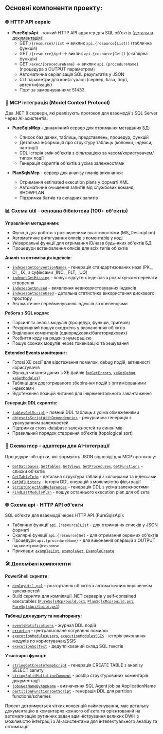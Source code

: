 ## Основні компоненти проекту:

### 🌐 HTTP API сервіс

- **PureSqlsApi** - тонкий HTTP API адаптер для SQL об'єктів ([детальна документація](PureSqlsApi/README.md)):
  - GET `/{resource}/list` → виклик `api.{resource}List()` (таблична функція)
  - GET `/{resource}/get` → виклик `api.{resource}Get()` (скалярна функція)
  - GET `/exec/{procedureName}` → виклик `api.{procedureName}` (процедура з OUTPUT параметром)
  - Автоматична серіалізація SQL результатів у JSON
  - CLI параметри для конфігурації (сервер, база, порт, автентифікація)
  - Порт за замовчуванням: 51433

### 🔧 MCP інтеграція (Model Context Protocol)
Два .NET 8 сервери, які реалізують протокол для взаємодії з SQL Server через AI-асистентів:

- **PureSqlsMcp** - динамічний сервер для отримання метаданих БД:
  - Список баз даних, таблиць, представлень, процедур, функцій
  - Детальна інформація про структуру таблиць (колонки, індекси, партиції)
  - DDL історія змін об'єктів з фільтрацією за часом/користувачем/типом події
  - Генерація скриптів об'єктів з усіма залежностями

- **PlanSqlsMcp** - сервер для аналізу планів виконання:
  - Отримання estimated execution plans у форматі XML
  - Автоматичне очищення запитів від службових команд SHOWPLAN
  - Підтримка батчів та складних запитів

### 📊 Схема util - основна бібліотека (100+ об'єктів)

**Управління метаданими:**
- Функції для роботи з розширеними властивостями (MS_Description)
- Автоматичне витягування описів з коментарів у коді
- Універсальні функції для отримання ID/назв будь-яких об'єктів БД
- Процедури встановлення описів для всіх типів об'єктів

**Аналіз та оптимізація індексів:**
- [`indexesGetConventionNames`](util/Functions/indexesGetConventionNames.sql) - генерація стандартизованих назв (PK_, CI_, IX_ з суфіксами _INC, _FLT, _UQ)
- [`indexesGetMissing`](util/Functions/indexesGetMissing.sql) - пошук відсутніх індексів з розрахунком переваги створення
- [`indexesGetUnused`](util/Functions/indexesGetUnused.sql) - виявлення невикористовуваних індексів
- [`indexesGetSpaceUsed`](util/Functions/indexesGetSpaceUsed.sql) - детальна статистика використання дискового простору
- Автоматичне перейменування індексів за конвенціями

**Робота з SQL кодом:**
- Парсинг та аналіз модулів (процедур, функцій, тригерів)
- Рекурсивний пошук входжень у визначеннях об'єктів
- Виділення коментарів (однорядкових/багаторядкових)
- Розбиття коду на рядки з нумерацією
- Пошук схожих модулів через токенізацію та хешування

**Extended Events моніторинг:**
- Готові XE сесії для відстеження помилок, debug подій, активності користувачів
- Функції читання даних з XE файлів ([`xeGetErrors`](util/Functions/xeGetErrors.sql), [`xeGetDebug`](util/Functions/xeGetDebug.sql), [`xeGetModules`](util/Functions/xeGetModules.sql))
- Таблиці для довготривалого зберігання подій з оптимізованими індексами
- Відстеження позицій читання для інкрементального завантаження

**Генерація DDL скриптів:**
- [`tablesGetScript`](util/Functions/tablesGetScript.sql) - повний DDL таблиць з усіма обмеженнями
- [`objesctsScriptWithDependencies`](util/Procedures/objesctsScriptWithDependencies.sql) - рекурсивна генерація з урахуванням залежностей
- Підтримка cross-database залежностей та синонімів
- Правильний порядок створення об'єктів (topological sort)

### 🔌 Схема mcp - адаптери для AI-інтеграції

Процедури-обгортки, які формують JSON відповіді для MCP протоколу:
- [`GetDatabases`](mcp/Procedures/GetDatabases.sql), [`GetTables`](mcp/Procedures/GetTables.sql), [`GetViews`](mcp/Procedures/GetViews.sql), [`GetProcedures`](mcp/Procedures/GetProcedures.sql), [`GetFunctions`](mcp/Procedures/GetFunctions.sql) - списки об'єктів
- [`GetTableInfo`](mcp/Procedures/GetTableInfo.sql) - детальна структура таблиці з колонками та індексами
- [`GetDdlHistory`](mcp/Procedures/GetDdlHistory.sql) - історія DDL операцій з можливістю фільтрації
- [`ScriptObjectAndReferences`](mcp/Procedures/ScriptObjectAndReferences.sql) - генерація DDL з усіма залежностями
- [`FindLastModulePlan`](mcp/Procedures/FindLastModulePlan.sql) - пошук останнього execution plan для об'єкта

### 🌐 Схема api - HTTP API об'єкти

SQL об'єкти для взаємодії через HTTP API (PureSqlsApi):
- Таблично функції `api.{resource}List` - для отримання списків у JSON форматі
- Скалярні функції `api.{resource}Get` - для отримання окремих об'єктів
- Процедури `api.{procedureName}` - для виконання операцій з OUTPUT параметром `@response`
- Приклади: [`exampleList`](api/Functions/exampleList.sql), [`exampleGet`](api/Functions/exampleGet.sql), [`ExampleCreate`](api/Procedures/ExampleCreate.sql)

### 🛠️ Допоміжні компоненти

**PowerShell скрипти:**
- [`deployUtil.ps1`](deployUtil.ps1) - розгортання об'єктів з автоматичним вирішенням залежностей
- Build скрипти для компіляції .NET серверів у self-contained executables ([`PureSqlsMcp/build.ps1`](PureSqlsMcp/build.ps1), [`PlanSqlsMcp/build.ps1`](PlanSqlsMcp/build.ps1), [`PureSqlsApi/build.ps1`](PureSqlsApi/build.ps1))

**Таблиці для аудиту та моніторингу:**
- [`eventsNotifications`](util/Tables/eventsNotifications.sql) - журнал DDL подій
- [`errorLog`](util/Tables/errorLog.sql) - централізоване логування помилок
- [`executionModulesUsers`](util/Tables/executionModulesUsers.sql), [`executionModulesSSIS`](util/Tables/executionModulesSSIS.sql) - історія виконання модулів по користувачах/SSIS
- [`executionSqlText`](util/Tables/executionSqlText.sql) - дедуплікований склад SQL текстів

**Утилітарні функції:**
- [`stringGetCreateTempScript`](util/Functions/stringGetCreateTempScript.sql) - генерація CREATE TABLE з аналізу SELECT запиту
- [`stringSplitMultiLineComment`](util/Functions/stringSplitMultiLineComment.sql) - розбір структурованих коментарів документації
- [`jobsGetNameByAppName`](util/Functions/jobsGetNameByAppName.sql) - визначення SQL Agent job за ApplicationName
- [`partitionFunctionsGetScript`](util/Functions/partitionFunctionsGetScript.sql) - генерація DDL для partition functions/schemes

Проект дотримується чітких конвенцій найменування, має детальну документацію в коментарях кожного об'єкта та орієнтований на автоматизацію рутинних задач адміністрування великих DWH з можливістю інтеграції з AI-асистентами для інтелектуального аналізу та оптимізації.
